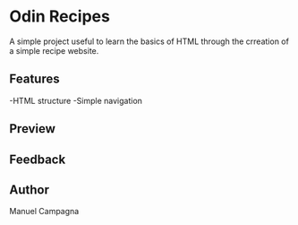# Odin Recipes

A simple project useful to learn the basics of HTML through the crreation of a simple recipe website.

## Features 

-HTML structure
-Simple navigation

## Preview


## Feedback


## Author 

Manuel Campagna
